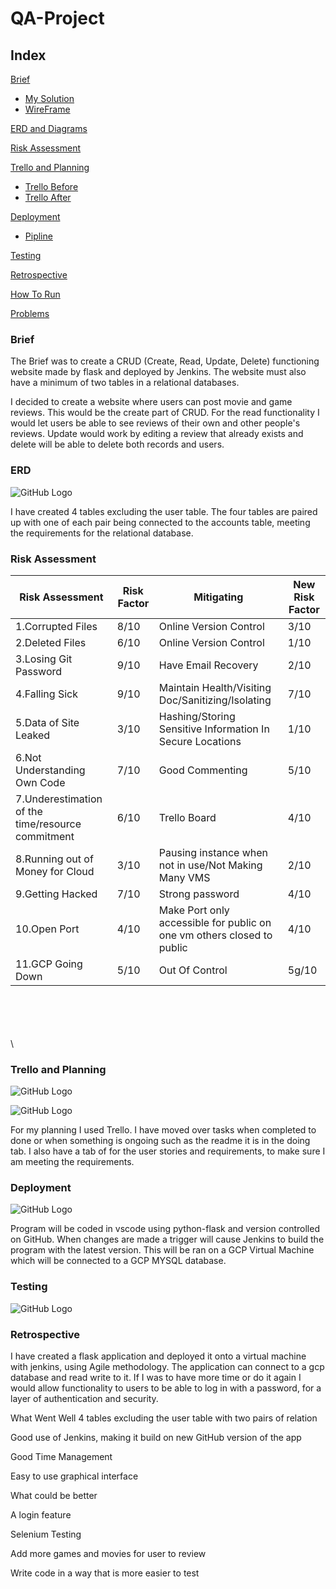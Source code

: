 # QA-Project
## Index

[Brief](#brief)
   * [My Solution](#mysolution)
   * [WireFrame](#WireFrame)
   
[ERD and Diagrams](#erdanddiagrams)

[Risk Assessment](#RA)

[Trello and Planning](#TAP)
  * [Trello Before](#Tap1)
  * [Trello After](#Tap2)

[Deployment](#Deploy)
  * [Pipline](#Pipeline)

[Testing](#Testing)

[Retrospective](#Retro)  

[How To Run](#Run)  

[Problems](#Problems)

<a name="brief"></a>

### Brief

The Brief was to create a CRUD (Create, Read, Update, Delete) functioning website made by flask and deployed by Jenkins. The website must also have a minimum of two tables in a relational databases.

I decided to create a website where users can post movie and game reviews. This would be the create part of CRUD. For the read functionality I would let users be able to see reviews of their own and other people's reviews. Update would work by editing a review that already exists and delete will be able to delete both records and users.

<a name="erdanddiagrams"></a>

### ERD

![GitHub Logo](https://github.com/Amran-Lab/QA-SFIA/blob/master/SFIA-Entity%20Relation%20Diagram.png?raw=true)

I have created 4 tables excluding the user table. The four tables are paired up with one of each pair being connected to the accounts table, meeting the requirements for the relational database.



<a name="RA"></a>

### Risk Assessment

| Risk Assessment                                 | Risk Factor | Mitigating                                        | New Risk Factor |
|-------------------------------------------------|-------------|---------------------------------------------------|-----------------|
| 1.Corrupted Files                                 | 8/10        | Online Version Control                            | 3/10            |
| 2.Deleted Files                                   | 6/10        | Online Version Control                            | 1/10            |
| 3.Losing Git Password                             | 9/10        | Have Email Recovery                               | 2/10            |
| 4.Falling Sick                                    | 9/10        | Maintain Health/Visiting Doc/Sanitizing/Isolating | 7/10            |
| 5.Data of Site Leaked                             | 3/10        | Hashing/Storing Sensitive Information In Secure Locations             | 1/10            |
| 6.Not Understanding Own Code                      | 7/10        | Good Commenting                                   | 5/10            |
| 7.Underestimation of the time/resource commitment | 6/10        | Trello Board                                      | 4/10            |
| 8.Running out of Money for Cloud                  | 3/10        | Pausing instance when not in use/Not Making Many VMS                  | 2/10            |
| 9.Getting Hacked                                  | 7/10        | Strong password                                   | 4/10            |
| 10.Open Port                                       | 4/10        | Make Port only accessible for public on one vm others closed to public                                  | 4/10            |
| 11.GCP Going Down                                  | 5/10        | Out Of Control                                   | 5g/10            |





\
\
\
\
\



<a name="TAP"></a>
<a name="TAP1"></a>

### Trello and Planning

![GitHub Logo](https://github.com/Amran-Lab/QA-SFIA/blob/master/Trello1.PNG?raw=true)




<a name="TAP2"></a>

![GitHub Logo](https://github.com/Amran-Lab/QA-SFIA/blob/master/Trello2.PNG?raw=true)



For my planning I used Trello. I have moved over tasks when completed to done or when something is ongoing such as the readme it is in the doing tab. I also have a tab of
for the user stories and requirements, to make sure I am meeting the requirements.



<a name="Deploy"></a>
<a name="Pipeline"></a>

### Deployment

![GitHub Logo](https://github.com/Amran-Lab/QA-SFIA/blob/master/Pipline1.PNG?raw=true)

Program will be coded in vscode using python-flask and version controlled on GitHub. When changes are made a trigger will cause Jenkins to build the program with the latest version. This will be ran on a GCP Virtual Machine which will be connected to a GCP MYSQL database.

<a name="Testing"></a>

### Testing



![GitHub Logo](https://github.com/Amran-Lab/RDME/blob/master/coverage1.PNG?raw=true)

<a name="Retrospective"></a>

### Retrospective

I have created a flask application and deployed it onto a virtual machine with jenkins,
using Agile methodology. The application can connect to a gcp database and read write to it.
If I was to have more time or do it again I would allow functionality to users to be able to log in with a password, for a layer of authentication and security.

What Went Well
4 tables excluding the user table with two pairs of relation​

Good use of Jenkins, making it build on new GitHub version of the app​

Good Time Management​

Easy to use graphical interface

What could be better

A login feature​

Selenium Testing​

Add more games and movies for user to review​

Write code in a way that is more easier to test
